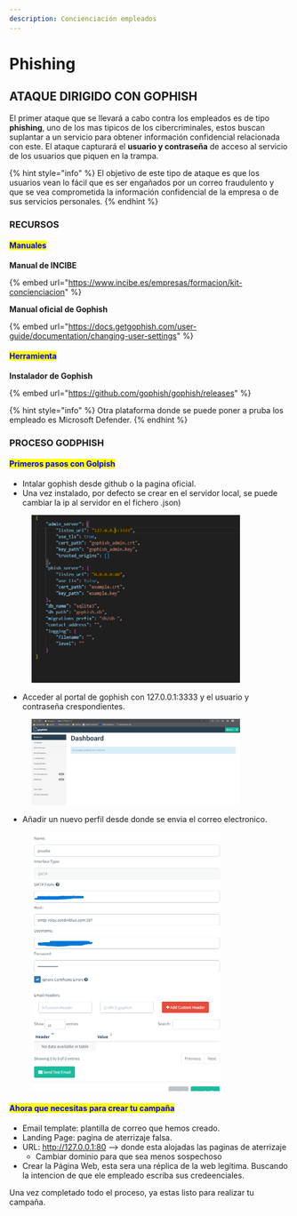 ```yaml
---
description: Concienciación empleados
---
```


# Phishing

## ATAQUE DIRIGIDO CON GOPHISH

El primer ataque que se llevará a cabo contra los empleados es de tipo **phishing**, uno de los mas tipicos de los cibercriminales, estos buscan suplantar a un servicio para obtener información confidencial relacionada con este. El ataque capturará el **usuario y contraseña** de acceso al servicio de los usuarios que piquen en la trampa.&#x20;

{% hint style="info" %}
El objetivo de este tipo de ataque es que los usuarios vean lo fácil que es ser engañados por un correo fraudulento y que se vea comprometida la información confidencial de la empresa o de sus servicios personales.
{% endhint %}

### RECURSOS

#### <mark style="color:blue;">**Manuales**</mark>

**Manual de INCIBE**

{% embed url="https://www.incibe.es/empresas/formacion/kit-concienciacion" %}

**Manual oficial de Gophish**&#x20;

{% embed url="https://docs.getgophish.com/user-guide/documentation/changing-user-settings" %}

#### <mark style="color:blue;">Herramienta</mark>

**Instalador de Gophish**

{% embed url="https://github.com/gophish/gophish/releases" %}

{% hint style="info" %}
Otra plataforma donde se puede poner a pruba los empleado es Microsoft Defender.
{% endhint %}

### PROCESO GODPHISH

#### <mark style="color:blue;">Primeros pasos con Golpish</mark>

* Intalar gophish desde github o la pagina oficial.
* Una vez instalado, por defecto se crear en el servidor local, se puede cambiar la ip al servidor en el fichero .json)

<figure><img src="../../../../.gitbook/assets/image (19) (1).png" alt="" width="375"><figcaption></figcaption></figure>

* Acceder al portal de gophish con 127.0.0.1:3333 y el usuario y contraseña crespondientes.

<figure><img src="../../../../.gitbook/assets/image (7) (1) (1) (1) (1) (1).png" alt="" width="375"><figcaption></figcaption></figure>

* Añadir un nuevo perfil desde donde se envia el correo electronico.

<figure><img src="../../../../.gitbook/assets/image (1) (1).png" alt="" width="342"><figcaption></figcaption></figure>

#### <mark style="color:blue;">Ahora que necesitas para crear tu campaña</mark>

* Email template: plantilla de correo que hemos creado.
* Landing Page: pagina de aterrizaje falsa.
* URL: http://127.0.0.1:80 --> donde esta alojadas las paginas de aterrizaje
  * Cambiar dominio para que sea menos sospechoso
* Crear la Página Web, esta sera una réplica de la web legítima. Buscando la intencion de que ele empleado escriba sus credeenciales. &#x20;

Una vez completado todo el proceso, ya estas listo para realizar tu campaña.

